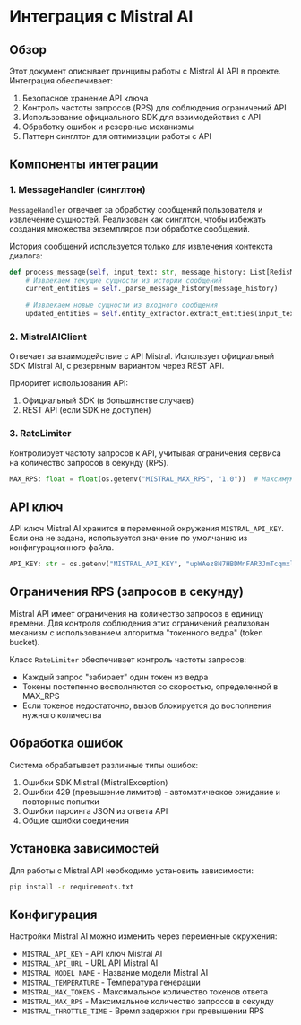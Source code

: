 # Интеграция с Mistral AI

## Обзор

Этот документ описывает принципы работы с Mistral AI API в проекте. Интеграция обеспечивает:

1. Безопасное хранение API ключа
2. Контроль частоты запросов (RPS) для соблюдения ограничений API
3. Использование официального SDK для взаимодействия с API
4. Обработку ошибок и резервные механизмы
5. Паттерн синглтон для оптимизации работы с API

## Компоненты интеграции

### 1. MessageHandler (синглтон)

`MessageHandler` отвечает за обработку сообщений пользователя и извлечение сущностей. 
Реализован как синглтон, чтобы избежать создания множества экземпляров при обработке сообщений.

История сообщений используется только для извлечения контекста диалога:
```python
def process_message(self, input_text: str, message_history: List[RedisMessage]) -> ScheduleResponse | MessageResponse:
    # Извлекаем текущие сущности из истории сообщений
    current_entities = self._parse_message_history(message_history)
    
    # Извлекаем новые сущности из входного сообщения
    updated_entities = self.entity_extractor.extract_entities(input_text, current_entities)
```

### 2. MistralAIClient

Отвечает за взаимодействие с API Mistral. Использует официальный SDK Mistral AI, с резервным вариантом через REST API.

Приоритет использования API:
1. Официальный SDK (в большинстве случаев)
2. REST API (если SDK не доступен)

### 3. RateLimiter

Контролирует частоту запросов к API, учитывая ограничения сервиса на количество запросов в секунду (RPS).

```python
MAX_RPS: float = float(os.getenv("MISTRAL_MAX_RPS", "1.0"))  # Максимум запросов в секунду
```

## API ключ

API ключ Mistral AI хранится в переменной окружения `MISTRAL_API_KEY`. Если она не задана, используется значение по умолчанию из конфигурационного файла.

```python
API_KEY: str = os.getenv("MISTRAL_API_KEY", "upWAez8N7HBDMnFAR3JmTcqmxlQzz3Ll")
```

## Ограничения RPS (запросов в секунду)

Mistral API имеет ограничения на количество запросов в единицу времени. Для контроля соблюдения этих ограничений реализован механизм с использованием алгоритма "токенного ведра" (token bucket).

Класс `RateLimiter` обеспечивает контроль частоты запросов:
- Каждый запрос "забирает" один токен из ведра
- Токены постепенно восполняются со скоростью, определенной в MAX_RPS
- Если токенов недостаточно, вызов блокируется до восполнения нужного количества

## Обработка ошибок

Система обрабатывает различные типы ошибок:

1. Ошибки SDK Mistral (MistralException)
2. Ошибки 429 (превышение лимитов) - автоматическое ожидание и повторные попытки
3. Ошибки парсинга JSON из ответа API
4. Общие ошибки соединения

## Установка зависимостей

Для работы с Mistral API необходимо установить зависимости:

```bash
pip install -r requirements.txt
```

## Конфигурация

Настройки Mistral AI можно изменить через переменные окружения:

- `MISTRAL_API_KEY` - API ключ Mistral AI
- `MISTRAL_API_URL` - URL API Mistral AI
- `MISTRAL_MODEL_NAME` - Название модели Mistral AI
- `MISTRAL_TEMPERATURE` - Температура генерации
- `MISTRAL_MAX_TOKENS` - Максимальное количество токенов ответа
- `MISTRAL_MAX_RPS` - Максимальное количество запросов в секунду
- `MISTRAL_THROTTLE_TIME` - Время задержки при превышении RPS 